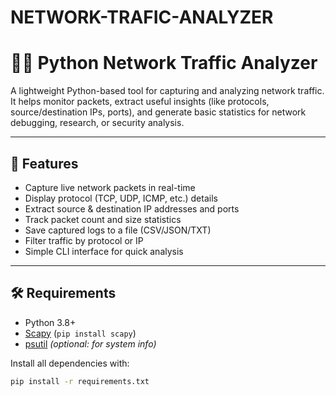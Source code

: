 # NETWORK-TRAFIC-ANALYZER
# 🕵️‍♂️ Python Network Traffic Analyzer

A lightweight Python-based tool for capturing and analyzing network traffic.  
It helps monitor packets, extract useful insights (like protocols, source/destination IPs, ports), and generate basic statistics for network debugging, research, or security analysis.

---

## 🚀 Features
- Capture live network packets in real-time
- Display protocol (TCP, UDP, ICMP, etc.) details
- Extract source & destination IP addresses and ports
- Track packet count and size statistics
- Save captured logs to a file (CSV/JSON/TXT)
- Filter traffic by protocol or IP
- Simple CLI interface for quick analysis

---

## 🛠️ Requirements
- Python 3.8+
- [Scapy](https://scapy.net/) (`pip install scapy`)
- [psutil](https://pypi.org/project/psutil/) *(optional: for system info)*

Install all dependencies with:
```bash
pip install -r requirements.txt
